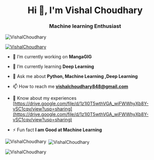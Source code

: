 <h1 align="center">Hi 👋, I'm Vishal Choudhary</h1>
<h3 align="center">Machine learning Enthusiast</h3>

<p align="left"> <img src="https://komarev.com/ghpvc/?username=VishalChoudhary&label=Profile%20views&color=0e75b6&style=flat" alt="VishalChoudhary" /> </p>

<p align="left"> <a href="https://github.com/ryo-ma/github-profile-trophy"><img src="https://github-profile-trophy.vercel.app/?username=VishalChoudhary" alt="VishalChoudhary" /></a> </p>

- 🔭 I’m currently working on **MangaGIG**

- 🌱 I’m currently learning **Deep Learning**

- 💬 Ask me about **Python, Machine Learning ,Deep Learning**

- 📫 How to reach me **vishalchoudhary848@gmail.com**

- 📄 Know about my experiences [https://drive.google.com/file/d/1z1I0T5wthVGA_wiFWWhyXb8Y-vSC1cqv/view?usp=sharing](https://drive.google.com/file/d/1z1I0T5wthVGA_wiFWWhyXb8Y-vSC1cqv/view?usp=sharing)

- ⚡ Fun fact **I am Good at Machine Learning**




<p><img align="left" src="https://github-readme-stats.vercel.app/api/top-langs?username=VishalChoudhary&show_icons=true&locale=en&layout=compact" alt="VishalChoudhary" /></p>

<p>&nbsp;<img align="center" src="https://github-readme-stats.vercel.app/api?username=VishalChoudhary&show_icons=true&locale=en" alt="VishalChoudhary" /></p>

<p><img align="center" src="https://github-readme-streak-stats.herokuapp.com/?user=VishalChoudhary&" alt="VishalChoudhary" /></p>
